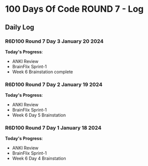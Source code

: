 # 100 Days Of Code ROUND 7 - Log

## Daily Log

### R6D100 Round 7 Day 3 January 20 2024

**Today's Progress**:
- ANKI Review
- BrainFlix Sprint-1
- Week 6 Brainstation complete

### R6D100 Round 7 Day 2 January 19 2024

**Today's Progress**:
- ANKI Review
- BrainFlix Sprint-1
- Week 6 Day 5 Brainstation

### R6D100 Round 7 Day 1 January 18 2024

**Today's Progress**:
- ANKI Review
- BrainFlix Sprint-1
- Week 6 Day 4 Brainstation